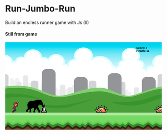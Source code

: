 # Run-Jumbo-Run
Build an endless runner game with Js (II)

#### Still from game
![](./assets/game.png)
